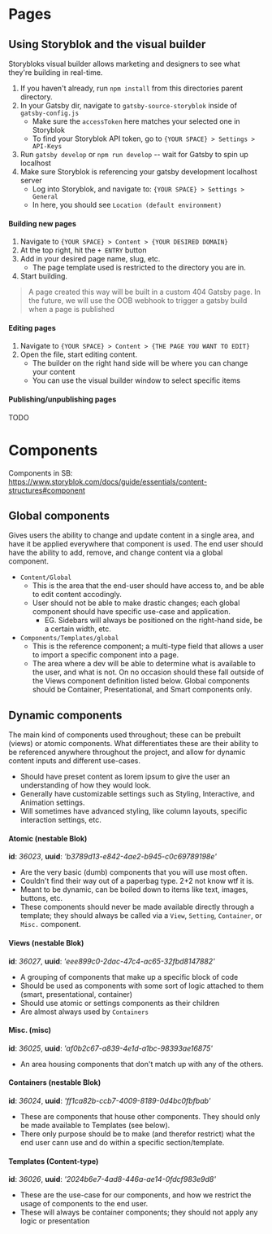 # Pages

## Using Storyblok and the visual builder
Storybloks visual builder allows marketing and designers to see what they're building in real-time.
1. If you haven't already, run `npm install` from this directories parent directory.
2. In your Gatsby dir, navigate to `gatsby-source-storyblok` inside of `gatsby-config.js`
    - Make sure the `accessToken` here matches your selected one in Storyblok
    - To find your Storyblok API token, go to `{YOUR SPACE} > Settings > API-Keys`
2. Run `gatsby develop` or `npm run develop` -- wait for Gatsby to spin up localhost
3. Make sure Storyblok is referencing your gatsby development localhost server
    - Log into Storyblok, and navigate to: `{YOUR SPACE} > Settings > General`
    - In here, you should see `Location (default environment)`

#### Building new pages
1. Navigate to `{YOUR SPACE} > Content > {YOUR DESIRED DOMAIN}`
2. At the top right, hit the `+ ENTRY` button
3. Add in your desired page name, slug, etc.
    - The page template used is restricted to the directory you are in.
4. Start building.
> A page created this way will be built in a custom 404 Gatsby page.
> In the future, we will use the OOB webhook to trigger a gatsby build when a page is published

#### Editing pages
1. Navigate to `{YOUR SPACE} > Content > {THE PAGE YOU WANT TO EDIT}`
2. Open the file, start editing content.
    - The builder on the right hand side will be where you can change your content
    - You can use the visual builder window to select specific items

#### Publishing/unpublishing pages
TODO


# Components
Components in SB: https://www.storyblok.com/docs/guide/essentials/content-structures#component

## Global components
Gives users the ability to change and update content in a single area, and have it be applied everywhere that component is used. The end user should have the ability to add, remove, and change content via a global component.
- `Content/Global`
    - This is the area that the end-user should have access to, and be able to edit content accodingly.
    - User should not be able to make drastic changes; each global component should have specific use-case and application.
        - EG. Sidebars will always be positioned on the right-hand side, be a certain width, etc.
- `Components/Templates/global`
    - This is the reference component; a multi-type field that allows a user to import a specific component into a page.
    - The area where a dev will be able to determine what is available to the user, and what is not.
On no occasion should these fall outside of the Views component definition listed below. Global components should be Container, Presentational, and Smart components only.

## Dynamic components
The main kind of components used throughout; these can be prebuilt (views) or atomic components. What differentiates these are their ability to be referenced anywhere throughout the project, and allow for dynamic content inputs and different use-cases.
- Should have preset content as lorem ipsum to give the user an understanding of how they would look.
- Generally have customizable settings such as Styling, Interactive, and Animation settings.
- Will sometimes have advanced styling, like column layouts, specific interaction settings, etc.

#### Atomic (nestable Blok)
**id**: *36023*, **uuid**: *'b3789d13-e842-4ae2-b945-c0c69789198e'*
- Are the very basic (dumb) components that you will use most often.
- Couldn't find their way out of a paperbag type. 2+2 not know wtf it is.
- Meant to be dynamic, can be boiled down to items like text, images, buttons, etc.
- These components should never be made available directly through a template; they should always be called via a `View`, `Setting`, `Container`, or `Misc.` component.

#### Views (nestable Blok)
**id**: *36027*, **uuid**: *'eee899c0-2dac-47c4-ac65-32fbd8147882'*
- A grouping of components that make up a specific block of code
- Should be used as components with some sort of logic attached to them (smart, presentational, container)
- Should use atomic or settings components as their children
- Are almost always used by `Containers`

#### Misc. (misc)
**id**: *36025*, **uuid**: *'af0b2c67-a839-4e1d-a1bc-98393ae16875'*
- An area housing components that don't match up with any of the others.

#### Containers (nestable Blok)
**id**: *36024*, **uuid**: *'ff1ca82b-ccb7-4009-8189-0d4bc0fbfbab'*
- These are components that house other components. They should only be made available to Templates (see below).
- There only purpose should be to make (and therefor restrict) what the end user cann use and do within a specific section/template.

#### Templates (Content-type)
**id**: *36026*, **uuid**: *'2024b6e7-4ad8-446a-ae14-0fdcf983e9d8'*
- These are the use-case for our components, and how we restrict the usage of components to the end user.
- These will always be container components; they should not apply any logic or presentation
